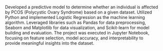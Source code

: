 Developed a predictive model to determine whether an individual is affected by PCOS (Polycystic Ovary Syndrome) based on a given dataset. Utilized Python and implemented Logistic Regression as the machine learning algorithm. Leveraged libraries such as Pandas for data preprocessing, Seaborn and Matplotlib for data visualization, and Scikit-learn for model building and evaluation. The project was executed in Jupyter Notebook, focusing on feature selection, model accuracy, and interpretability to provide meaningful insights into the dataset.
